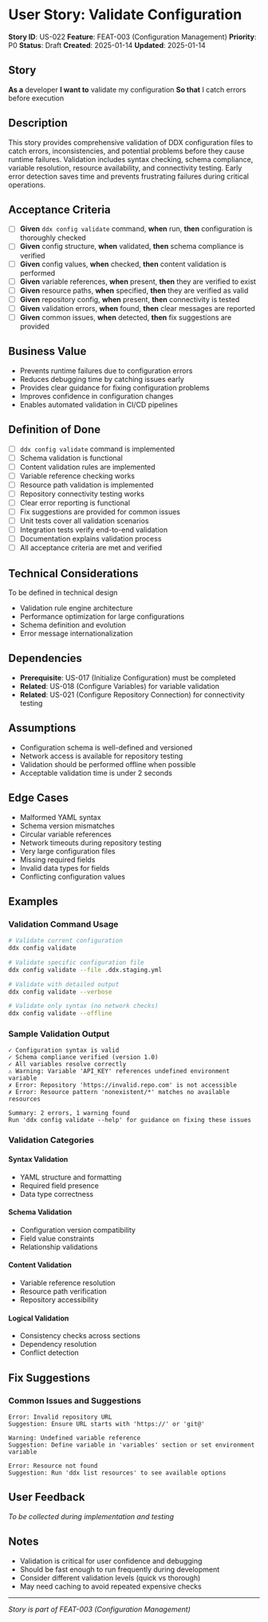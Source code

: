 # User Story: Validate Configuration

**Story ID**: US-022
**Feature**: FEAT-003 (Configuration Management)
**Priority**: P0
**Status**: Draft
**Created**: 2025-01-14
**Updated**: 2025-01-14

## Story
**As a** developer
**I want to** validate my configuration
**So that** I catch errors before execution

## Description
This story provides comprehensive validation of DDX configuration files to catch errors, inconsistencies, and potential problems before they cause runtime failures. Validation includes syntax checking, schema compliance, variable resolution, resource availability, and connectivity testing. Early error detection saves time and prevents frustrating failures during critical operations.

## Acceptance Criteria
- [ ] **Given** `ddx config validate` command, **when** run, **then** configuration is thoroughly checked
- [ ] **Given** config structure, **when** validated, **then** schema compliance is verified
- [ ] **Given** config values, **when** checked, **then** content validation is performed
- [ ] **Given** variable references, **when** present, **then** they are verified to exist
- [ ] **Given** resource paths, **when** specified, **then** they are verified as valid
- [ ] **Given** repository config, **when** present, **then** connectivity is tested
- [ ] **Given** validation errors, **when** found, **then** clear messages are reported
- [ ] **Given** common issues, **when** detected, **then** fix suggestions are provided

## Business Value
- Prevents runtime failures due to configuration errors
- Reduces debugging time by catching issues early
- Provides clear guidance for fixing configuration problems
- Improves confidence in configuration changes
- Enables automated validation in CI/CD pipelines

## Definition of Done
- [ ] `ddx config validate` command is implemented
- [ ] Schema validation is functional
- [ ] Content validation rules are implemented
- [ ] Variable reference checking works
- [ ] Resource path validation is implemented
- [ ] Repository connectivity testing works
- [ ] Clear error reporting is functional
- [ ] Fix suggestions are provided for common issues
- [ ] Unit tests cover all validation scenarios
- [ ] Integration tests verify end-to-end validation
- [ ] Documentation explains validation process
- [ ] All acceptance criteria are met and verified

## Technical Considerations
To be defined in technical design
- Validation rule engine architecture
- Performance optimization for large configurations
- Schema definition and evolution
- Error message internationalization

## Dependencies
- **Prerequisite**: US-017 (Initialize Configuration) must be completed
- **Related**: US-018 (Configure Variables) for variable validation
- **Related**: US-021 (Configure Repository Connection) for connectivity testing

## Assumptions
- Configuration schema is well-defined and versioned
- Network access is available for repository testing
- Validation should be performed offline when possible
- Acceptable validation time is under 2 seconds

## Edge Cases
- Malformed YAML syntax
- Schema version mismatches
- Circular variable references
- Network timeouts during repository testing
- Very large configuration files
- Missing required fields
- Invalid data types for fields
- Conflicting configuration values

## Examples

### Validation Command Usage
```bash
# Validate current configuration
ddx config validate

# Validate specific configuration file
ddx config validate --file .ddx.staging.yml

# Validate with detailed output
ddx config validate --verbose

# Validate only syntax (no network checks)
ddx config validate --offline
```

### Sample Validation Output
```
✓ Configuration syntax is valid
✓ Schema compliance verified (version 1.0)
✓ All variables resolve correctly
⚠ Warning: Variable 'API_KEY' references undefined environment variable
✗ Error: Repository 'https://invalid.repo.com' is not accessible
✗ Error: Resource pattern 'nonexistent/*' matches no available resources

Summary: 2 errors, 1 warning found
Run 'ddx config validate --help' for guidance on fixing these issues
```

### Validation Categories

#### Syntax Validation
- YAML structure and formatting
- Required field presence
- Data type correctness

#### Schema Validation
- Configuration version compatibility
- Field value constraints
- Relationship validations

#### Content Validation
- Variable reference resolution
- Resource path verification
- Repository accessibility

#### Logical Validation
- Consistency checks across sections
- Dependency resolution
- Conflict detection

## Fix Suggestions

### Common Issues and Suggestions
```
Error: Invalid repository URL
Suggestion: Ensure URL starts with 'https://' or 'git@'

Warning: Undefined variable reference
Suggestion: Define variable in 'variables' section or set environment variable

Error: Resource not found
Suggestion: Run 'ddx list resources' to see available options
```

## User Feedback
*To be collected during implementation and testing*

## Notes
- Validation is critical for user confidence and debugging
- Should be fast enough to run frequently during development
- Consider different validation levels (quick vs thorough)
- May need caching to avoid repeated expensive checks

---
*Story is part of FEAT-003 (Configuration Management)*